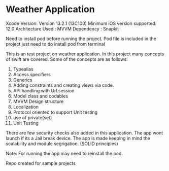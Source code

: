 # Weather Application

Xcode Version: Version 13.2.1 (13C100)
Minimum iOS version supported: 12.0
Architecture Used : MVVM
Dependency : Snapkit 

Need to install pod before running the project. Pod file is included in the project just need to do install pod from terminal


This is an test project on weather application. In this project many concepts of swift are covered. 
Some of the concepts are as follows:

1. Typealias
2. Access specifiers
3. Generics
4. Adding constraints and creating views via code.
5. API handling with Url session
6. Model class and codables
7. MVVM Design structure
8. Localization
9. Protocol oriented to support Unit testing
10. use of private(set)
11. Unit Testing

There are few security checks also added in this application. The app wont launch if its a Jail break device. The app is made keeping in mind the scalability and module segrigation. (SOLID principles)

Note: For running the app may need to reinstall the pod.

Repo created for sample projects
